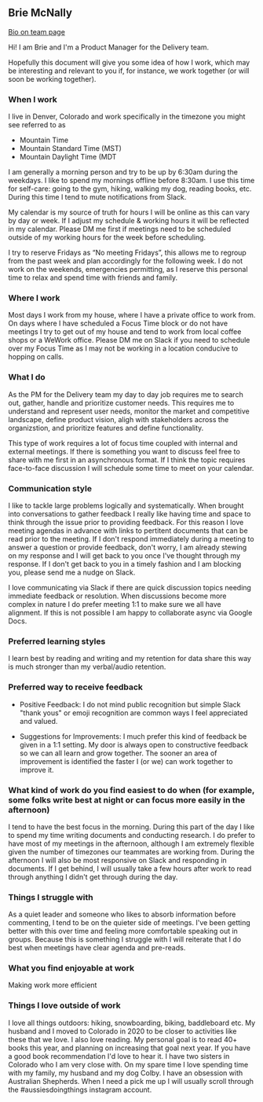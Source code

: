 ## Brie McNally 

[Bio on team page](../../../../../../../content/team/index.md#brie-mcnally)

Hi! I am Brie and I'm a Product Manager for the Delivery team. 

Hopefully this document will give you some idea of how I work, which may be interesting and relevant to you if, for instance, we work together (or will soon be working together).

### When I work

I live in Denver, Colorado and work specifically in the timezone you might see referred to as
- Mountain Time 
- Mountain Standard Time (MST)
- Mountain Daylight Time (MDT

I am generally a morning person and try to be up by 6:30am during the weekdays. I like to spend my mornings offline before 8:30am. I use this time for self-care: going to the gym, hiking, walking my dog, reading books, etc. During this time I tend to mute notifications from Slack. 

My calendar is my source of truth for hours I will be online as this can vary by day or week. If I adjust my schedule & working hours it will be reflected in my calendar. Please DM me first if meetings need to be scheduled outside of my working hours for the week before scheduling.

I try to reserve Fridays as “No meeting Fridays”, this allows me to regroup from the past week and plan accordingly for the following week. I do not work on the weekends, emergencies permitting, as I reserve this personal time to relax and spend time with friends and family. 

### Where I work

Most days I work from my house, where I have a private office to work from. On days where I have scheduled a Focus Time block or do not have meetings I try to get out of my house and tend to work from local coffee shops or a WeWork office. Please DM me on Slack if you need to schedule over my Focus Time as I may not be working in a location conducive to hopping on calls.  

### What I do 

As the PM for the Delivery team my day to day job requires me to search out, gather, handle and prioritize customer needs. This requires me to understand and represent user needs, monitor the market and competitive landscape, define product vision, aligh with stakeholders across the organizstion, and prioritize features and define functionality. 

This type of work requires a lot of focus time coupled with internal and external meetings. If there is something you want to discuss feel free to share with me first in an asynchronous format. If I think the topic requires face-to-face discussion I will schedule some time to meet on your calendar. 

### Communication style

I like to tackle large problems logically and systematically. When brought into conversations to gather feedback I really like having time and space to think through the issue prior to providing feedback. For this reason I love meeting agendas in advance with links to pertitent documents that can be read prior to the meeting. If I don't respond immediately during a meeting to answer a question or provide feedback, don't worry, I am already stewing on my response and I will get back to you once I've thought through my response. If I don't get back to you in a timely fashion and I am blocking you, please send me a nudge on Slack. 

I love communicating via Slack if there are quick discussion topics needing immediate feedback or resolution. When discussions become more complex in nature I do prefer meeting 1:1 to make sure we all have alignment. If this is not possible I am happy to collaborate async via Google Docs. 


### Preferred learning styles
I learn best by reading and writing and my retention for data share this way is much stronger than my verbal/audio retention. 

### Preferred way to receive feedback
- Positive Feedback: I do not mind public recognition but simple Slack "thank yous" or emoji recognition are common ways I feel appreciated and valued. 

- Suggestions for Improvements: I much prefer this kind of feedback be given in a 1:1 setting. My door is always open to constructive feedback so we can all learn and grow together. The sooner an area of improvement is identified the faster I (or we) can work together to improve it. 

### What kind of work do you find easiest to do when (for example, some folks write best at night or can focus more easily in the afternoon)

I tend to have the best focus in the morning. During this part of the day I like to spend my time writing documents and conducting research. I do prefer to have most of my meetings in the afternoon, although I am extremely flexible given the number of timezones our teammates are working from. During the afternoon I will also be most responsive on Slack and responding in documents. If I get behind, I will usually take a few hours after work to read through anything I didn't get through during the day. 

### Things I struggle with 
As a quiet leader and someone who likes to absorb information before commenting, I tend to be on the quieter side of meetings. I've been getting better with this over time and feeling more comfortable speaking out in groups. Because this is something I struggle with I will reiterate that I do best when meetings have clear agenda and pre-reads. 

### What you find enjoyable at work
Making work more efficient 

### Things I love outside of work
I love all things outdoors: hiking, snowboarding, biking, baddleboard etc. My husband and I moved to Colorado in 2020 to be closer to activities like these that we love. I also love reading. My personal goal is to read 40+ books this year, and planning on increasing that goal next year. If you have a good book recommendation I'd love to hear it. I have two sisters in Colorado who I am very close with. On my spare time I love spending time with my family, my husband and my dog Colby. I have an obsession with Australian Shepherds. When I need a pick me up I will usually scroll through the #aussiesdoingthings instagram account. 

